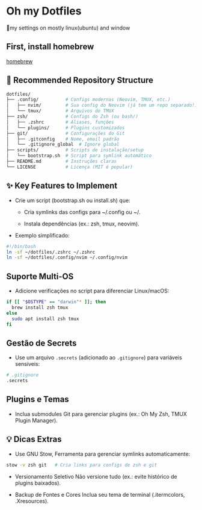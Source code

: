# Oh my Dotfiles

🔧my settings on mostly linux(ubuntu) and window

## First, install homebrew
[homebrew](https://brew.sh/)

## 📂 Recommended Repository Structure

```sh
dotfiles/
├── .config/          # Configs modernas (Neovim, TMUX, etc.)
│   ├── nvim/         # Sua config do Neovim (já tem um repo separado!)
│   └── tmux/         # Arquivos do TMUX
├── zsh/              # Configs do Zsh (ou bash/)
│   ├── .zshrc        # Aliases, funções
│   └── plugins/      # Plugins customizados
├── git/              # Configurações do Git
│   ├── .gitconfig    # Nome, email padrão
│   └── .gitignore_global  # Ignore global
├── scripts/          # Scripts de instalação/setup
│   └── bootstrap.sh  # Script para symlink automático
├── README.md         # Instruções claras
└── LICENSE           # Licença (MIT é popular)
```
## ✨ Key Features to Implement
- Crie um script (bootstrap.sh ou install.sh) que:

    - Cria symlinks das configs para ~/.config ou ~/.

    - Instala dependências (ex.: zsh, tmux, neovim).

- Exemplo simplificado:

```sh
#!/bin/bash
ln -sf ~/dotfiles/.zshrc ~/.zshrc
ln -sf ~/dotfiles/.config/nvim ~/.config/nvim
```

## Suporte Multi-OS
- Adicione verificações no script para diferenciar Linux/macOS:

```sh
if [[ "$OSTYPE" == "darwin"* ]]; then
  brew install zsh tmux
else
  sudo apt install zsh tmux
fi
```

## Gestão de Secrets
- Use um arquivo `.secrets` (adicionado ao `.gitignore`) para variáveis sensíveis:

```sh
# .gitignore
.secrets
```

## Plugins e Temas
- Inclua submodules Git para gerenciar plugins (ex.: Oh My Zsh, TMUX Plugin Manager).

## 💡 Dicas Extras
- Use GNU Stow, Ferramenta para gerenciar symlinks automaticamente:

```sh
stow -v zsh git   # Cria links para configs de zsh e git
```

- Versionamento Seletivo
Não versione tudo (ex.: evite histórico de plugins baixados).

- Backup de Fontes e Cores
Inclua seu tema de terminal (.itermcolors, .Xresources).
